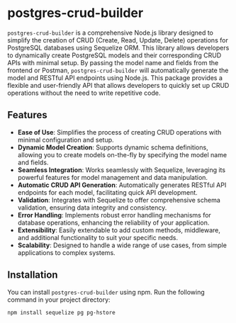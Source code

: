 # postgres-crud-builder

`postgres-crud-builder` is a comprehensive Node.js library designed to simplify the creation of CRUD (Create, Read, Update, Delete) operations for PostgreSQL databases using Sequelize ORM. This library allows developers to dynamically create PostgreSQL models and their corresponding CRUD APIs with minimal setup. By passing the model name and fields from the frontend or Postman, `postgres-crud-builder` will automatically generate the model and RESTful API endpoints using Node.js. This package provides a flexible and user-friendly API that allows developers to quickly set up CRUD operations without the need to write repetitive code.

## Features

- **Ease of Use**: Simplifies the process of creating CRUD operations with minimal configuration and setup.
- **Dynamic Model Creation**: Supports dynamic schema definitions, allowing you to create models on-the-fly by specifying the model name and fields.
- **Seamless Integration**: Works seamlessly with Sequelize, leveraging its powerful features for model management and data manipulation.
- **Automatic CRUD API Generation**: Automatically generates RESTful API endpoints for each model, facilitating quick API development.
- **Validation**: Integrates with Sequelize to offer comprehensive schema validation, ensuring data integrity and consistency.
- **Error Handling**: Implements robust error handling mechanisms for database operations, enhancing the reliability of your application.
- **Extensibility**: Easily extendable to add custom methods, middleware, and additional functionality to suit your specific needs.
- **Scalability**: Designed to handle a wide range of use cases, from simple applications to complex systems.

## Installation

You can install `postgres-crud-builder` using npm. Run the following command in your project directory:

```sh
npm install sequelize pg pg-hstore

